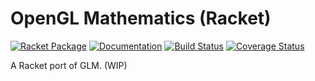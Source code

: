 # OpenGL Mathematics (Racket)
[![Racket Package](https://img.shields.io/badge/raco%20pkg-glm-red.svg)](https://pkgd.racket-lang.org/pkgn/package/glm)
[![Documentation](https://img.shields.io/badge/read-docs-blue.svg)](http://docs.racket-lang.org/glm/)
[![Build Status](https://travis-ci.org/dedbox/racket-glm.svg?branch=master)](https://travis-ci.org/dedbox/racket-glm)
[![Coverage Status](https://coveralls.io/repos/github/dedbox/racket-glm/badge.svg?branch=master)](https://coveralls.io/github/dedbox/racket-glm?branch=master)

A Racket port of GLM. (WIP)
